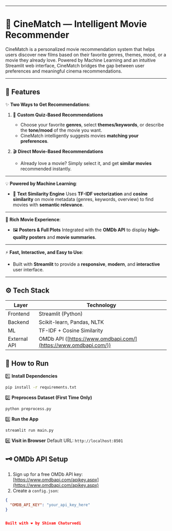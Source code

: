 
---

# 🎥 CineMatch — Intelligent Movie Recommender

CineMatch is a personalized movie recommendation system that helps users discover new films based on their favorite genres, themes, mood, or a movie they already love. Powered by Machine Learning and an intuitive Streamlit web interface, CineMatch bridges the gap between user preferences and meaningful cinema recommendations.

---

## 🚀 Features

✨ **Two Ways to Get Recommendations**:

1. 🎯 **Custom Quiz-Based Recommendations**

   * Choose your favorite **genres**, select **themes/keywords**, or describe the **tone/mood** of the movie you want.
   * CineMatch intelligently suggests movies **matching your preferences**.

2. 🎬 **Direct Movie-Based Recommendations**

   * Already love a movie? Simply select it, and get **similar movies** recommended instantly.

---

💡 **Powered by Machine Learning**:

* 🧠 **Text Similarity Engine**
  Uses **TF-IDF vectorization** and **cosine similarity** on movie metadata (genres, keywords, overview) to find movies with **semantic relevance**.

---

🎨 **Rich Movie Experience**:

* 🖼️ **Posters & Full Plots**
  Integrated with the **OMDb API** to display **high-quality posters** and **movie summaries**.

---

⚡ **Fast, Interactive, and Easy to Use**:

* Built with **Streamlit** to provide a **responsive**, **modern**, and **interactive** user interface.

---

## ⚙️ Tech Stack

| Layer        | Technology                                                      |
| ------------ | --------------------------------------------------------------- |
| Frontend     | Streamlit (Python)                                              |
| Backend      | Scikit-learn, Pandas, NLTK                                      |
| ML           | TF-IDF + Cosine Similarity                                      |
| External API | OMDb API ([https://www.omdbapi.com/](https://www.omdbapi.com/)) |

## 🏁 How to Run

1️⃣ **Install Dependencies**

```bash
pip install -r requirements.txt
```

2️⃣ **Preprocess Dataset (First Time Only)**

```bash
python preprocess.py
```

3️⃣ **Run the App**

```bash
streamlit run main.py
```

4️⃣ **Visit in Browser**
Default URL: `http://localhost:8501`

## 🗝️ OMDb API Setup

1. Sign up for a free OMDb API key: [https://www.omdbapi.com/apikey.aspx](https://www.omdbapi.com/apikey.aspx)
2. Create a `config.json`:

```json
{
  "OMDB_API_KEY": "your_api_key_here"
}


Built with ❤️ by Shivam Chaturvedi


